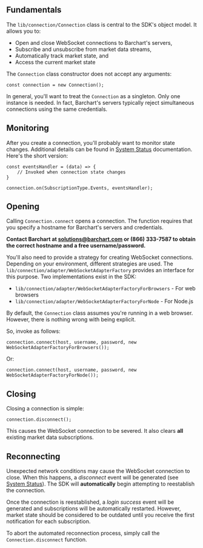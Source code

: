 ## Fundamentals

The ```lib/connection/Connection``` class is central to the SDK's object model. It allows you to:

* Open and close WebSocket connections to Barchart's servers,
* Subscribe and unsubscribe from market data streams,
* Automatically track market state, and
* Access the current market state

The ```Connection``` class constructor does not accept any arguments:

	const connection = new Connection();

In general, you'll want to treat the ```Connection``` as a singleton. Only one instance is needed. In fact, Barchart's servers typically reject simultaneous connections using the same credentials.

## Monitoring

After you create a connection, you'll probably want to monitor state changes. Additional details can be found in [System Status](content/subscriptions?id=system-status) documentation. Here's the short version:

	const eventsHandler = (data) => {
		// Invoked when connection state changes
	}

	connection.on(SubscriptionType.Events, eventsHandler);

## Opening

Calling ```Connection.connect``` opens a connection. The function requires that you specify a hostname for Barchart's servers and credentials.

**Contact Barchart at solutions@barchart.com or (866) 333-7587 to obtain the correct hostname and a free username/password.**

You'll also need to provide a strategy for creating WebSocket connections. Depending on your environment, different strategies are used. The ```lib/connection/adapter/WebSocketAdapterFactory``` provides an interface for this purpose. Two implementations exist in the SDK:

* ```lib/connection/adapter/WebSocketAdapterFactoryForBrowsers``` - For web browsers
* ```lib/connection/adapter/WebSocketAdapterFactoryForNode``` - For Node.js

By default, the ```Connection``` class assumes you're running in a web browser. However, there is nothing wrong with being explicit.

So, invoke  as follows:

	connection.connect(host, username, password, new WebSocketAdapterFactoryForBrowsers());

Or:

	connection.connect(host, username, password, new WebSocketAdapterFactoryForNode());

## Closing

Closing a connection is simple:

	connection.disconnect();

This causes the WebSocket connection to be severed. It also clears **all** existing market data subscriptions.

## Reconnecting

Unexpected network conditions may cause the WebSocket connection to close. When this happens, a *disconnect* event will be generated (see [System Status](content/subscriptions?id=system-status)). The SDK will **automatically** begin attempting to reestablish the connection.

Once the connection is reestablished, a *login success* event will be generated and subscriptions will be automatically restarted. However, market state should be considered to be outdated until you receive the first notification for each subscription.

To abort the automated reconnection process, simply call the ```Connection.disconnect``` function.